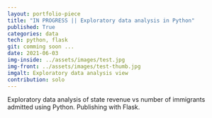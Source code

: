 ```yaml
---
layout: portfolio-piece
title: "IN PROGRESS || Exploratory data analysis in Python"
published: True
categories: data
tech: python, flask
git: comming soon ...
date: 2021-06-03
img-inside: ../assets/images/test.jpg
img-front: ../assets/images/test-thumb.jpg
imgalt: Exploratory data analysis view
contribution: solo
---
```


Exploratory data analysis of state revenue vs number of immigrants admitted using Python. Publishing with Flask.

